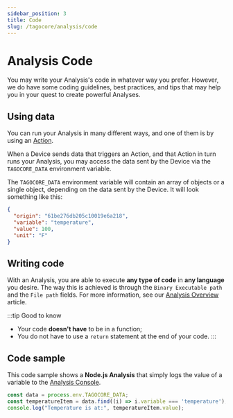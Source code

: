 ```yaml
---
sidebar_position: 3
title: Code
slug: /tagocore/analysis/code
---
```


# Analysis Code

You may write your Analysis's code in whatever way you prefer. However, we do have some coding guidelines, best practices, and tips
that may help you in your quest to create powerful Analyses.

## Using data

You can run your Analysis in many different ways, and one of them is by using an [Action](/docs/tagocore/action).

When a Device sends data that triggers an Action, and that Action in turn runs your Analysis, you may access the data sent by the Device via the `TAGOCORE_DATA` environment variable.

The `TAGOCORE_DATA` environment variable will contain an array of objects or a single object, depending on the data sent by the Device. It will look something like this:

```json
{
  "origin": "61be276db205c10019e6a218",
  "variable": "temperature",
  "value": 100,
  "unit": "F"
}
```


## Writing code

With an Analysis, you are able to execute **any type of code** in **any language** you desire. The way this is achieved is through the `Binary Executable path` and the `File path` fields. For more information, see our [Analysis Overview](/docs/tagocore/analysis) article.

:::tip Good to know
- Your code **doesn't have** to be in a function;
- You do not have to use a `return` statement at the end of your code.
:::

## Code sample

This code sample shows a **Node.js Analysis** that simply logs the value of a variable to the [Analysis Console](/tagocore/resources/analysis/console.md).

```js
const data = process.env.TAGOCORE_DATA;
const temperatureItem = data.find((i) => i.variable === 'temperature');
console.log("Temperature is at:", temperatureItem.value);
```
